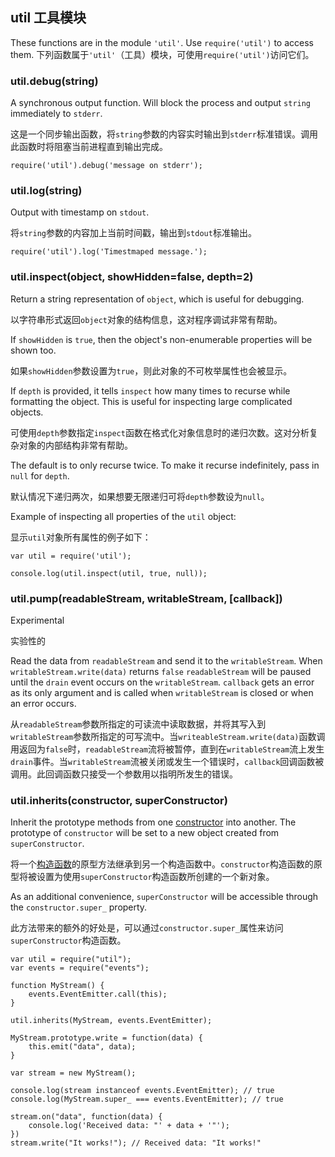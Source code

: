 ## util 工具模块

These functions are in the module `'util'`. Use `require('util')` to access
them.
下列函数属于`'util'`（工具）模块，可使用`require('util')`访问它们。


### util.debug(string)

A synchronous output function. Will block the process and
output `string` immediately to `stderr`.

这是一个同步输出函数，将`string`参数的内容实时输出到`stderr`标准错误。调用此函数时将阻塞当前进程直到输出完成。

    require('util').debug('message on stderr');


### util.log(string)

Output with timestamp on `stdout`.

将`string`参数的内容加上当前时间戳，输出到`stdout`标准输出。

    require('util').log('Timestmaped message.');


### util.inspect(object, showHidden=false, depth=2)

Return a string representation of `object`, which is useful for debugging.

以字符串形式返回`object`对象的结构信息，这对程序调试非常有帮助。

If `showHidden` is `true`, then the object's non-enumerable properties will be
shown too.

如果`showHidden`参数设置为`true`，则此对象的不可枚举属性也会被显示。

If `depth` is provided, it tells `inspect` how many times to recurse while
formatting the object. This is useful for inspecting large complicated objects.

可使用`depth`参数指定`inspect`函数在格式化对象信息时的递归次数。这对分析复杂对象的内部结构非常有帮助。

The default is to only recurse twice.  To make it recurse indefinitely, pass
in `null` for `depth`.

默认情况下递归两次，如果想要无限递归可将`depth`参数设为`null`。

Example of inspecting all properties of the `util` object:

显示`util`对象所有属性的例子如下：

    var util = require('util');

    console.log(util.inspect(util, true, null));


### util.pump(readableStream, writableStream, [callback])

Experimental

实验性的

Read the data from `readableStream` and send it to the `writableStream`.
When `writableStream.write(data)` returns `false` `readableStream` will be
paused until the `drain` event occurs on the `writableStream`. `callback` gets
an error as its only argument and is called when `writableStream` is closed or
when an error occurs.

从`readableStream`参数所指定的可读流中读取数据，并将其写入到`writableStream`参数所指定的可写流中。当`writeableStream.write(data)`函数调用返回为`false`时，`readableStream`流将被暂停，直到在`writableStream`流上发生`drain`事件。当`writableStream`流被关闭或发生一个错误时，`callback`回调函数被调用。此回调函数只接受一个参数用以指明所发生的错误。


### util.inherits(constructor, superConstructor)

Inherit the prototype methods from one
[constructor](https://developer.mozilla.org/en/JavaScript/Reference/Global_Objects/Object/constructor)
into another.  The prototype of `constructor` will be set to a new
object created from `superConstructor`.

将一个[构造函数](https://developer.mozilla.org/en/JavaScript/Reference/Global_Objects/Object/constructor)的原型方法继承到另一个构造函数中。`constructor`构造函数的原型将被设置为使用`superConstructor`构造函数所创建的一个新对象。

As an additional convenience, `superConstructor` will be accessible
through the `constructor.super_` property.

此方法带来的额外的好处是，可以通过`constructor.super_`属性来访问`superConstructor`构造函数。

    var util = require("util");
    var events = require("events");

    function MyStream() {
        events.EventEmitter.call(this);
    }

    util.inherits(MyStream, events.EventEmitter);

    MyStream.prototype.write = function(data) {
        this.emit("data", data);
    }

    var stream = new MyStream();

    console.log(stream instanceof events.EventEmitter); // true
    console.log(MyStream.super_ === events.EventEmitter); // true

    stream.on("data", function(data) {
        console.log('Received data: "' + data + '"');
    })
    stream.write("It works!"); // Received data: "It works!"
